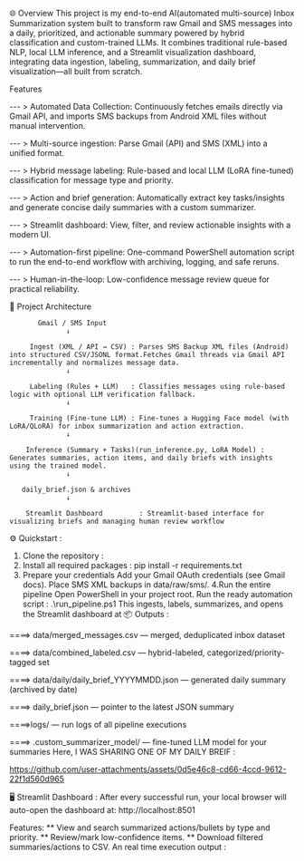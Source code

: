 🌐 Overview
This project is my end-to-end AI(automated multi-source) Inbox Summarization system built to transform raw Gmail and SMS messages into a daily, prioritized, and actionable summary powered by hybrid classification and custom-trained LLMs.
It combines traditional rule-based NLP, local LLM inference, and a Streamlit visualization dashboard, integrating data ingestion, labeling, summarization, and daily brief visualization—all built from scratch.

Features

--- > Automated Data Collection: Continuously fetches emails directly via Gmail API, and imports SMS backups from Android XML files without manual intervention.

--- > Multi-source ingestion: Parse Gmail (API) and SMS (XML) into a unified format.

--- > Hybrid message labeling: Rule-based and local LLM (LoRA fine-tuned) classification for message type and priority.

--- > Action and brief generation: Automatically extract key tasks/insights and generate concise daily summaries with a custom summarizer.

--- > Streamlit dashboard: View, filter, and review actionable insights with a modern UI.

--- > Automation-first pipeline: One-command PowerShell automation script to run the end-to-end workflow with archiving, logging, and safe reruns.

--- > Human-in-the-loop: Low-confidence message review queue for practical reliability.

🧩 Project Architecture
         
           Gmail / SMS Input  
                  ↓
                  
         Ingest (XML / API → CSV) : Parses SMS Backup XML files (Android) into structured CSV/JSONL format.Fetches Gmail threads via Gmail API incrementally and normalizes message data.
                  ↓
     
         Labeling (Rules + LLM)   : Classifies messages using rule-based logic with optional LLM verification fallback.
                  ↓
     
         Training (Fine-tune LLM) : Fine-tunes a Hugging Face model (with LoRA/QLoRA) for inbox summarization and action extraction.   
                  ↓
     
        Inference (Summary + Tasks)(run_inference.py, LoRA Model) : Generates summaries, action items, and daily briefs with insights using the trained model.
                  ↓
                  
       daily_brief.json & archives
                  ↓
                  
        Streamlit Dashboard         : Streamlit-based interface for visualizing briefs and managing human review workflow

⚙️ Quickstart : 
1. Clone the repository :
2. Install all required packages : pip install -r requirements.txt
3. Prepare your credentials
Add your Gmail OAuth credentials (see Gmail docs).
Place SMS XML backups in data/raw/sms/.
4.Run the entire pipeline
Open PowerShell in your project root.
Run the ready automation script : .\run_pipeline.ps1
This ingests, labels, summarizes, and opens the Streamlit dashboard at
📦 Outputs :

====> data/merged_messages.csv — merged, deduplicated inbox dataset

====> data/combined_labeled.csv — hybrid-labeled, categorized/priority-tagged set

====> data/daily/daily_brief_YYYYMMDD.json — generated daily summary (archived by date)

====> daily_brief.json — pointer to the latest JSON summary

====>logs/ — run logs of all pipeline executions

====> .custom_summarizer_model/ — fine-tuned LLM model for your summaries
Here, I WAS SHARING ONE OF MY DAILY BREIF :





https://github.com/user-attachments/assets/0d5e46c8-cd66-4ccd-9612-22f1d560d965



🖥️ Streamlit Dashboard : 
After every successful run, your local browser will auto-open the dashboard at: http://localhost:8501

Features:
** View and search summarized actions/bullets by type and priority.
** Review/mark low-confidence items.
** Download filtered summaries/actions to CSV.
An real time execution output : 


